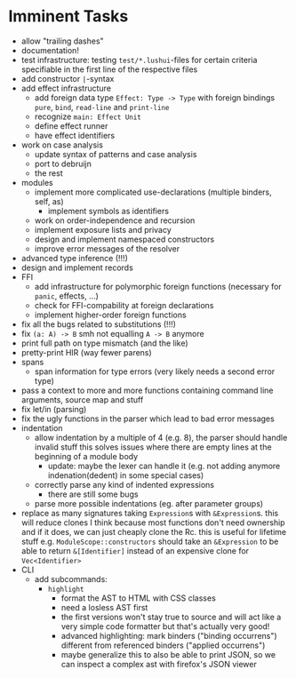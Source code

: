 # Imminent Tasks

* allow "trailing dashes"
* documentation!
* test infrastructure: testing `test/*.lushui`-files for certain criteria specifiable
  in the first line of the respective files
* add constructor `|`-syntax
* add effect infrastructure
  * add foreign data type `Effect: Type -> Type` with foreign bindings `pure`,
    `bind`, `read-line` and `print-line`
  * recognize `main: Effect Unit`
  * define effect runner
  * have effect identifiers
* work on case analysis
  * update syntax of patterns and case analysis
  * port to debruijn
  * the rest
* modules
  * implement more complicated use-declarations (multiple binders, self, as)
    * implement symbols as identifiers 
  * work on order-independence and recursion
  * implement exposure lists and privacy
  * design and implement namespaced constructors
  * improve error messages of the resolver
* advanced type inference (!!!)
* design and implement records
* FFI
  * add infrastructure for polymorphic foreign functions (necessary for `panic`, effects, …)
  * check for FFI-compability at foreign declarations
  * implement higher-order foreign functions
* fix all the bugs related to substitutions (!!!)
* fix `(a: A) -> B` smh not equalling `A -> B` anymore
* print full path on type mismatch (and the like)
* pretty-print HIR (way fewer parens)
* spans
  * span information for type errors (very likely needs a second error type)
* pass a context to more and more functions containing command line arguments, source map
  and stuff
* fix let/in (parsing)
* fix the ugly functions in the parser which lead to bad error messages
* indentation
  * allow indentation by a multiple of 4 (e.g. 8), the parser should handle invalid stuff
    this solves issues where there are empty lines at the beginning of a module body
    * update: maybe the lexer can handle it (e.g. not adding anymore indenation(dedent) in some
      special cases)
  * correctly parse any kind of indented expressions
    * there are still some bugs
  * parse more possible indentations (eg. after parameter groups)
* replace as many signatures taking `Expression`s with `&Expression`s. this will reduce clones I
  think because most functions don't need ownership and if it does, we can just cheaply clone the Rc.
  this is useful for lifetime stuff e.g. `ModuleScope::constructors` should take an `&Expression` to
  be able to return `&[Identifier]` instead of an expensive clone for `Vec<Identifier>`
* CLI
  * add subcommands:
    * `highlight`
      * format the AST to HTML with CSS classes
      * need a losless AST first
      * the first versions won't stay true to source and will act like a very simple
        code formatter but that's actually very good!
      * advanced highlighting: mark binders ("binding occurrens") different from referenced binders ("applied occurrens")
      * maybe generalize this to also be able to print JSON, so we can inspect a complex ast with firefox's JSON viewer
